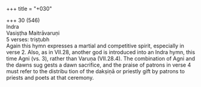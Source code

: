 +++
title = "+030"

+++
30 (546)  
Indra  
Vasiṣṭha Maitrāvaruṇi  
5 verses: triṣṭubh  
Again this hymn expresses a martial and competitive spirit, especially in verse  2. Also, as in VII.28, another god is introduced into an Indra hymn, this time Agni  (vs. 3), rather than Varuṇa (VII.28.4). The combination of Agni and the dawns sug gests a dawn sacrifice, and the praise of patrons in verse 4 must refer to the distribu tion of the dakṣiṇā or priestly gift by patrons to priests and poets at that ceremony.  